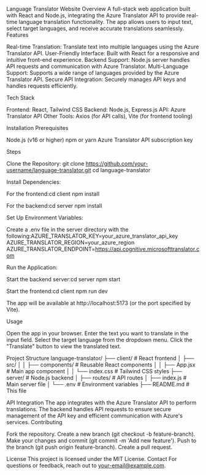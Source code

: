 Language Translator Website
Overview
A full-stack web application built with React and Node.js, integrating the Azure Translator API to provide real-time language translation functionality. The app allows users to input text, select target languages, and receive accurate translations seamlessly.
Features

Real-time Translation: Translate text into multiple languages using the Azure Translator API.
User-Friendly Interface: Built with React for a responsive and intuitive front-end experience.
Backend Support: Node.js server handles API requests and communication with Azure Translator.
Multi-Language Support: Supports a wide range of languages provided by the Azure Translator API.
Secure API Integration: Securely manages API keys and handles requests efficiently.

Tech Stack

Frontend: React, Tailwind CSS
Backend: Node.js, Express.js
API: Azure Translator API
Other Tools: Axios (for API calls), Vite (for frontend tooling)

Installation
Prerequisites

Node.js (v16 or higher)
npm or yarn
Azure Translator API subscription key

Steps

Clone the Repository:
git clone https://github.com/your-username/language-translator.git
cd language-translator


Install Dependencies:

For the frontend:cd client
npm install


For the backend:cd server
npm install




Set Up Environment Variables:

Create a .env file in the server directory with the following:AZURE_TRANSLATOR_KEY=your_azure_translator_api_key
AZURE_TRANSLATOR_REGION=your_azure_region
AZURE_TRANSLATOR_ENDPOINT=https://api.cognitive.microsofttranslator.com




Run the Application:

Start the backend server:cd server
npm start


Start the frontend:cd client
npm run dev


The app will be available at http://localhost:5173 (or the port specified by Vite).



Usage

Open the app in your browser.
Enter the text you want to translate in the input field.
Select the target language from the dropdown menu.
Click the "Translate" button to view the translated text.

Project Structure
language-translator/
├── client/                    # React frontend
│   ├── src/
│   │   ├── components/        # Reusable React components
│   │   ├── App.jsx            # Main app component
│   │   └── index.css          # Tailwind CSS styles
├── server/                    # Node.js backend
│   ├── routes/                # API routes
│   ├── index.js               # Main server file
│   └── .env                   # Environment variables
├── README.md                  # This file

API Integration
The app integrates with the Azure Translator API to perform translations. The backend handles API requests to ensure secure management of the API key and efficient communication with Azure's services.
Contributing

Fork the repository.
Create a new branch (git checkout -b feature-branch).
Make your changes and commit (git commit -m 'Add new feature').
Push to the branch (git push origin feature-branch).
Create a pull request.

License
This project is licensed under the MIT License.
Contact
For questions or feedback, reach out to your-email@example.com.
